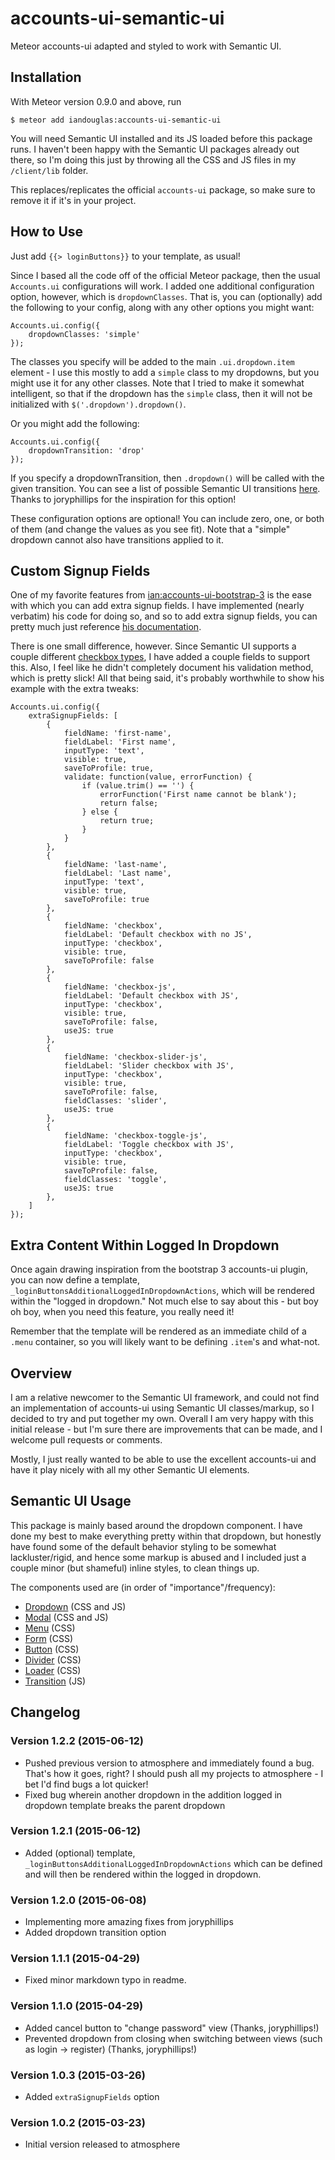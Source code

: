 # accounts-ui-semantic-ui

Meteor accounts-ui adapted and styled to work with Semantic UI.

## Installation

With Meteor version 0.9.0 and above, run

	$ meteor add iandouglas:accounts-ui-semantic-ui

You will need Semantic UI installed and its JS loaded before this package runs. I haven't been happy with the Semantic UI packages already out there, so I'm doing this just by throwing all the CSS and JS files in my `/client/lib` folder.

This replaces/replicates the official `accounts-ui` package, so make sure to remove it if it's in your project.

## How to Use

Just add `{{> loginButtons}}` to your template, as usual!

Since I based all the code off of the official Meteor package, then the usual `Accounts.ui` configurations will work. I added one additional configuration option, however, which is `dropdownClasses`. That is, you can (optionally) add the following to your config, along with any other options you might want:

	Accounts.ui.config({
		dropdownClasses: 'simple'
	});

The classes you specify will be added to the main `.ui.dropdown.item` element - I use this mostly to add a `simple` class to my dropdowns, but you might use it for any other classes. Note that I tried to make it somewhat intelligent, so that if the dropdown has the `simple` class, then it will not be initialized with `$('.dropdown').dropdown()`.

Or you might add the following:

	Accounts.ui.config({
		dropdownTransition: 'drop'
	});

If you specify a dropdownTransition, then `.dropdown()` will be called with the given transition. You can see a list of possible Semantic UI transitions [here](http://semantic-ui.com/modules/transition.html). Thanks to joryphillips for the inspiration for this option!

These configuration options are optional! You can include zero, one, or both of them (and change the values as you see fit). Note that a "simple" dropdown cannot also have transitions applied to it.

## Custom Signup Fields

One of my favorite features from [ian:accounts-ui-bootstrap-3](https://github.com/ianmartorell/meteor-accounts-ui-bootstrap-3) is the ease with which you can add extra signup fields. I have implemented (nearly verbatim) his code for doing so, and so to add extra signup fields, you can pretty much just reference [his documentation](https://github.com/ianmartorell/meteor-accounts-ui-bootstrap-3#custom-signup-options).

There is one small difference, however. Since Semantic UI supports a couple different [checkbox types](http://semantic-ui.com/modules/checkbox.html), I have added a couple fields to support this. Also, I feel like he didn't completely document his validation method, which is pretty slick! All that being said, it's probably worthwhile to show his example with the extra tweaks:

	Accounts.ui.config({
		extraSignupFields: [
			{
				fieldName: 'first-name',
				fieldLabel: 'First name',
				inputType: 'text',
				visible: true,
				saveToProfile: true,
				validate: function(value, errorFunction) {
					if (value.trim() == '') {
						errorFunction('First name cannot be blank');
						return false;
					} else {
						return true;
					}
				}
			},
			{
				fieldName: 'last-name',
				fieldLabel: 'Last name',
				inputType: 'text',
				visible: true,
				saveToProfile: true
			},
			{
				fieldName: 'checkbox',
				fieldLabel: 'Default checkbox with no JS',
				inputType: 'checkbox',
				visible: true,
				saveToProfile: false
			},
			{
				fieldName: 'checkbox-js',
				fieldLabel: 'Default checkbox with JS',
				inputType: 'checkbox',
				visible: true,
				saveToProfile: false,
				useJS: true
			},
			{
				fieldName: 'checkbox-slider-js',
				fieldLabel: 'Slider checkbox with JS',
				inputType: 'checkbox',
				visible: true,
				saveToProfile: false,
				fieldClasses: 'slider',
				useJS: true
			},
			{
				fieldName: 'checkbox-toggle-js',
				fieldLabel: 'Toggle checkbox with JS',
				inputType: 'checkbox',
				visible: true,
				saveToProfile: false,
				fieldClasses: 'toggle',
				useJS: true
			},
		]
	});

## Extra Content Within Logged In Dropdown

Once again drawing inspiration from the bootstrap 3 accounts-ui plugin, you can now define a template, `_loginButtonsAdditionalLoggedInDropdownActions`, which will be rendered within the "logged in dropdown." Not much else to say about this - but boy oh boy, when you need this feature, you really need it!

Remember that the template will be rendered as an immediate child of a `.menu` container, so you will likely want to be defining `.item`'s and what-not.

## Overview

I am a relative newcomer to the Semantic UI framework, and could not find an implementation of accounts-ui using Semantic UI classes/markup, so I decided to try and put together my own. Overall I am very happy with this initial release - but I'm sure there are improvements that can be made, and I welcome pull requests or comments.

Mostly, I just really wanted to be able to use the excellent accounts-ui and have it play nicely with all my other Semantic UI elements.

## Semantic UI Usage

This package is mainly based around the dropdown component. I have done my best to make everything pretty within that dropdown, but honestly have found some of the default behavior styling to be somewhat lackluster/rigid, and hence some markup is abused and I included just a couple minor (but shameful) inline styles, to clean things up.

The components used are (in order of "importance"/frequency):

* [Dropdown](http://semantic-ui.com/modules/dropdown.html) (CSS and JS)
* [Modal](http://semantic-ui.com/modules/modal.html) (CSS and JS)
* [Menu](http://semantic-ui.com/collections/menu.html) (CSS)
* [Form](http://semantic-ui.com/collections/form.html) (CSS)
* [Button](http://semantic-ui.com/elements/button.html) (CSS)
* [Divider](http://semantic-ui.com/elements/divider.html) (CSS)
* [Loader](http://semantic-ui.com/elements/loader.html) (CSS)
* [Transition](http://semantic-ui.com/modules/transition.html) (JS)

## Changelog

### Version 1.2.2 (2015-06-12)
* Pushed previous version to atmosphere and immediately found a bug. That's how it goes, right? I should push all my projects to atmosphere - I bet I'd find bugs a lot quicker!
* Fixed bug wherein another dropdown in the addition logged in dropdown template breaks the parent dropdown

### Version 1.2.1 (2015-06-12)
* Added (optional) template, `_loginButtonsAdditionalLoggedInDropdownActions` which can be defined and will then be rendered within the logged in dropdown.

### Version 1.2.0 (2015-06-08)
* Implementing more amazing fixes from joryphillips
* Added dropdown transition option

### Version 1.1.1 (2015-04-29)
* Fixed minor markdown typo in readme.

### Version 1.1.0 (2015-04-29)
* Added cancel button to "change password" view (Thanks, joryphillips!)
* Prevented dropdown from closing when switching between views (such as login -> register) (Thanks, joryphillips!)

### Version 1.0.3 (2015-03-26)
* Added `extraSignupFields` option

### Version 1.0.2 (2015-03-23)
* Initial version released to atmosphere
